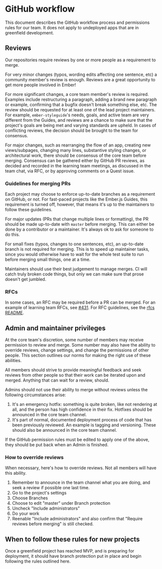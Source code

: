 # GitHub workflow

This document describes the GitHub workflow process and permissions rules for our team. 
It does not apply to undeployed apps that are in greenfield development.

## Reviews

Our repositories require reviews by one or more people as a requirement to merge.

For very minor changes (typos, wording edits affecting one sentence, etc) a
community member's review is enough. Reviews are a great opportunity to
get more people involved in Ember!

For more significant changes, a core team member's review is required. 
Examples include restructuring a paragraph, adding a brand new paragraph or example,
confirming that a bugfix doesn't break something else, etc.
The review should be requested for at least one of the lead project maintainers.
For example, `ember-styleguide`'s needs, goals, and active team are very
different from the Guides, and reviews are a chance to make sure that
the project's goals are being met and varying standards are upheld.
In cases of conflicting reviews, the decision should be brought to the
team for consensus.

For major changes, such as rearranging the flow of an app, 
creating new views/subpages, changing many lines, substantive styling changes,
or architectural work, there should be consensus of the core team before
merging. Consensus can be gathered either by GitHub PR reviews, as
decided and recorded in the learning team meetings, as discussed in the
team chat, via RFC, or by approving comments on a Quest issue.

### Guidelines for merging PRs

Each project may choose to enforce up-to-date branches as a
requirement on GitHub, or not. For fast-paced projects like
the Ember.js Guides, this requirement is turned off, however,
that means it's up to the maintainers to follow these guidelines.

For major updates (PRs that change multiple lines or formatting), the PR should be
made up-to-date with `master` before merging. This can either be done
by a contributor or a maintainer. It's always ok to ask for someone to do this.

For small fixes (typos, changes to one sentences, etc), an
up-to-date branch is not required for merging.
This is to speed up maintainer tasks, since you would otherwise have to
wait for the whole test suite to run before merging small things,
one at a time.

Maintainers should use their best judgement to manage merges.
CI will catch truly broken code things,
but only we can make sure that prose doesn't get jumbled.

### RFCs

In some cases, an RFC may be required before a PR can be merged. For an example of
learning team RFCs, see [#431](https://github.com/emberjs/rfcs/pull/431).
For RFC guidelines, see the [rfcs README](https://github.com/emberjs/rfcs).

## Admin and maintainer privileges

At the core team's discretion, some number of members may receive permission
to review and merge. Some number may also have the ability to override
reviews, change settings, and change the permissions of other people.
This section outlines our norms for making the right use of these abilities.

All members should strive to provide meaningful feedback and seek reviews
from other people so that their work can be iterated upon and merged.
Anything that can wait for a review, should.

Admins should not use their ability to merge without reviews unless the
following circumstances arise:

1. It's an emergency hotfix: something is quite broken, like not rendering at all, 
and the person has high confidence in their fix. Hotfixes should be announced
in the core team channel.
2. It's part of normal, documented deployment process of code that has been
previously reviewed. An example is tagging and versioning. These should
also be announced in the core team channel.

If the GitHub permission rules must be edited to apply one of the above,
they should be put back when an Admin is finished.

### How to override reviews

When necessary, here's how to override reviews. Not all members will have
this ability.

1. Remember to announce in the team channel what you are doing,
and seek a review if possible one last time.
2. Go to the project's settings
3. Choose Branches
4. Choose to edit "master" under Branch protection
5. Uncheck "Include administrators"
6. Do your work
6. Reenable "Include administrators" and also confirm that
"Require reviews before merging" is still checked.

## When to follow these rules for new projects

Once a greenfield project has reached MVP, and is preparing for
deployment, it should have branch protection put in place and
begin following the rules outlined here.
